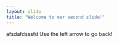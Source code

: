```yaml
---
layout: slide
title: "Welcome to our second slide!"
---
```

afsdafdsssfd
Use the left arrow to go back!
